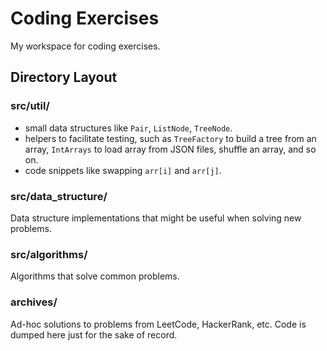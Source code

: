 # Coding Exercises

My workspace for coding exercises.

## Directory Layout

### src/util/

- small data structures like `Pair`, `ListNode`, `TreeNode`.
- helpers to facilitate testing, such as `TreeFactory` to build
a tree from an array, `IntArrays` to load array from JSON files,
  shuffle an array, and so on.
- code snippets like swapping `arr[i]` and `arr[j]`.
 
### src/data_structure/

Data structure implementations that
might be useful when solving new problems.

### src/algorithms/

Algorithms that solve common problems.

### archives/

Ad-hoc solutions to problems from LeetCode, HackerRank, etc.
Code is dumped here just for the sake of record.